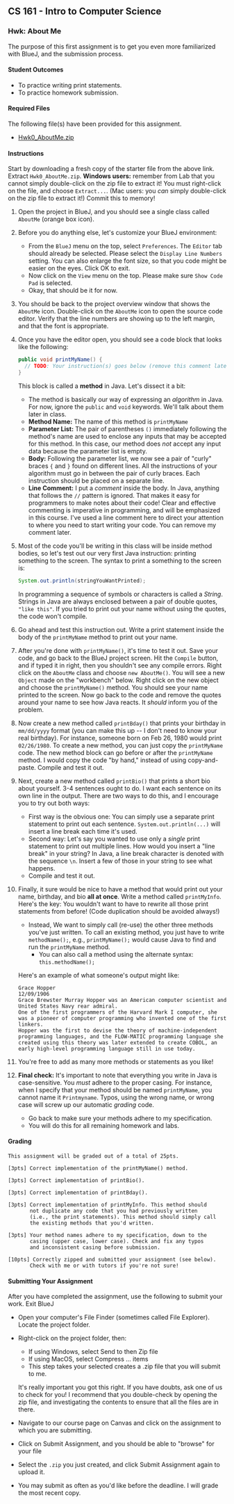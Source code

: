 ## CS 161 - Intro to Computer Science

### Hwk: About Me

The purpose of this first assignment is to get you even more familiarized with BlueJ, and the submission process.

#### Student Outcomes

- To practice writing print statements.
- To practice homework submission.

#### Required Files

The following file(s) have been provided for this assignment.

- [Hwk0_AboutMe.zip](Hwk0_AboutMe.zip)

#### Instructions

Start by downloading a fresh copy of the starter file from the above link. Extract `Hwk0_AboutMe.zip`. **Windows users:** remember from Lab that you cannot simply double-click on the zip file to extract it! You must right-click on the file, and choose `Extract...`. (Mac users: you _can_ simply double-click on the zip file to extract it!) Commit this to memory!

1. Open the project in BlueJ, and you should see a single class called `AboutMe` (orange box icon).

2. Before you do anything else, let's customize your BlueJ environment:

   - From the `BlueJ` menu on the top, select `Preferences`. The `Editor` tab should already be selected. Please select the `Display Line Numbers` setting. You can also enlarge the font size, so that you code might be easier on the eyes. Click OK to exit.
   - Now click on the `View` menu on the top. Please make sure `Show Code Pad` is selected.
   - Okay, that should be it for now.

3. You should be back to the project overview window that shows the `AboutMe` icon. Double-click on the `AboutMe` icon to open the source code editor. Verify that the line numbers are showing up to the left margin, and that the font is appropriate.

4. Once you have the editor open, you should see a code block that looks like the following:

   ```java
   public void printMyName() {
     // TODO: Your instruction(s) goes below (remove this comment later)
   }
   ```

   This block is called a **method** in Java. Let's dissect it a bit:

   - The method is basically our way of expressing an _algorithm_ in Java. For now, ignore the `public` and `void` keywords. We'll talk about them later in class.
   - **Method Name:** The name of this method is `printMyName`
   - **Parameter List:** The pair of parentheses `()` immediately following the method's name are used to enclose any inputs that may be accepted for this method. In this case, our method does _not_ accept any input data because the parameter list is empty.
   - **Body:** Following the parameter list, we now see a pair of "curly" braces `{` and `}` found on different lines. All the instructions of your algorithm must go in between the pair of curly braces. Each instruction should be placed on a separate line.
   - **Line Comment:** I put a _comment_ inside the body. In Java, anything that follows the `//` pattern is ignored. That makes it easy for programmers to make notes about their code! Clear and effective commenting is imperative in programming, and will be emphasized in this course. I've used a line comment here to direct your attention to where you need to start writing your code. You can remove my comment later.

5. Most of the code you'll be writing in this class will be inside method bodies, so let's test out our very first Java instruction: printing something to the screen. The syntax to print a something to the screen is:

   ```java
   System.out.println(stringYouWantPrinted);
   ```

   In programming a sequence of symbols or characters is called a _String_. Strings in Java are always enclosed between a pair of double quotes, `"like this"`. If you tried to print out your name without using the quotes, the code won't compile.

6. Go ahead and test this instruction out. Write a print statement inside the body of the `printMyName` method to print out your name.

7. After you're done with `printMyName()`, it's time to test it out. Save your code, and go back to the BlueJ project screen. Hit the `Compile` button, and if typed it in right, then you shouldn't see any compile errors. Right click on the `AboutMe` class and choose `new AboutMe()`. You will see a new `Object` made on the "workbench" below. Right click on the new object and choose the `printMyName()` method. You should see your name printed to the screen. Now go back to the code and remove the quotes around your name to see how Java reacts. It _should_ inform you of the problem.

8. Now create a new method called `printBday()` that prints your birthday in `mm/dd/yyyy` format (you can make this up -- I don't need to know your real birthday). For instance, someone born on Feb 26, 1980 would print `02/26/1980`. To create a new method, you can just copy the `printMyName` code. The new method block can go before or after the `printMyName` method. I would copy the code "by hand," instead of using copy-and-paste. Compile and test it out.

9. Next, create a new method called `printBio()` that prints a short bio about yourself. 3-4 sentences ought to do. I want each sentence on its own line in the output. There are two ways to do this, and I encourage you to try out both ways:

   - First way is the obvious one: You can simply use a separate print statement to print out each sentence. `System.out.println(...)` will insert a line break each time it's used.
   - Second way: Let's say you wanted to use only a _single_ print statement to print out multiple lines. How would you insert a "line break" in your string? In Java, a line break character is denoted with the sequence `\n`. Insert a few of those in your string to see what happens.
   - Compile and test it out.

10. Finally, it sure would be nice to have a method that would print out your name, birthday, and bio **all at once**. Write a method called `printMyInfo`. Here's the key: You wouldn't want to have to rewrite all those print statements from before! (Code duplication should be avoided always!)

    - Instead, We want to simply call (re-use) the other three methods you've just written. To call an existing method, you just have to write `methodName();`, e.g., `printMyName();` would cause Java to find and run the `printMyName` method.
      - You can also call a method using the alternate syntax: `this.methodName();`

    Here's an example of what someone's output might like:

    ```
    Grace Hopper
    12/09/1906
    Grace Brewster Murray Hopper was an American computer scientist and United States Navy rear admiral.
    One of the first programmers of the Harvard Mark I computer, she was a pioneer of computer programming who invented one of the first linkers.
    Hopper was the first to devise the theory of machine-independent programming languages, and the FLOW-MATIC programming language she created using this theory was later extended to create COBOL, an early high-level programming language still in use today.
    ```

11. You're free to add as many more methods or statements as you like!

12. **Final check:** It's important to note that everything you write in Java is case-sensitive. You _must_ adhere to the proper casing. For instance, when I specify that your method should be named `printMyName`, you cannot name it `Printmyname`. Typos, using the wrong name, or wrong case will screw up our automatic _grading_ code.

    - Go back to make sure your methods adhere to my specification.
    - You will do this for all remaining homework and labs.

#### Grading

```
This assignment will be graded out of a total of 25pts.

[3pts] Correct implementation of the printMyName() method.

[3pts] Correct implementation of printBio().

[3pts] Correct implementation of printBday().

[3pts] Correct implementation of printMyInfo. This method should
       not duplicate any code that you had previously written
       (i.e., the print statements). This method should simply call
       the existing methods that you'd written.

[3pts] Your method names adhere to my specification, down to the
       casing (upper case, lower case). Check and fix any typos
       and inconsistent casing before submission.

[10pts] Correctly zipped and submitted your assignment (see below).
       Check with me or with tutors if you're not sure!
```

#### Submitting Your Assignment

After you have completed the assignment, use the following to submit your work.
Exit BlueJ

- Open your computer's File Finder (sometimes called File Explorer). Locate the project folder.

- Right-click on the project folder, then:

  - If using Windows, select Send to then Zip file
  - If using MacOS, select Compress ... items
  - This step takes your selected creates a .zip file that you will submit to me.

  It's really important you got this right. If you have doubts, ask one of us to check for you! I recommend that you double-check by opening the zip file, and investigating the contents to ensure that all the files are in there.

- Navigate to our course page on Canvas and click on the assignment to which you are submitting.

- Click on Submit Assignment, and you should be able to "browse" for your file

- Select the `.zip` you just created, and click Submit Assignment again to upload it.

- You may submit as often as you'd like before the deadline. I will grade the most recent copy.
